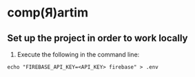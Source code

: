 # comp(Я)artim

## Set up the project in order to work locally

1. Execute the following in the command line:

`echo "FIREBASE_API_KEY=<API_KEY> firebase" > .env`
